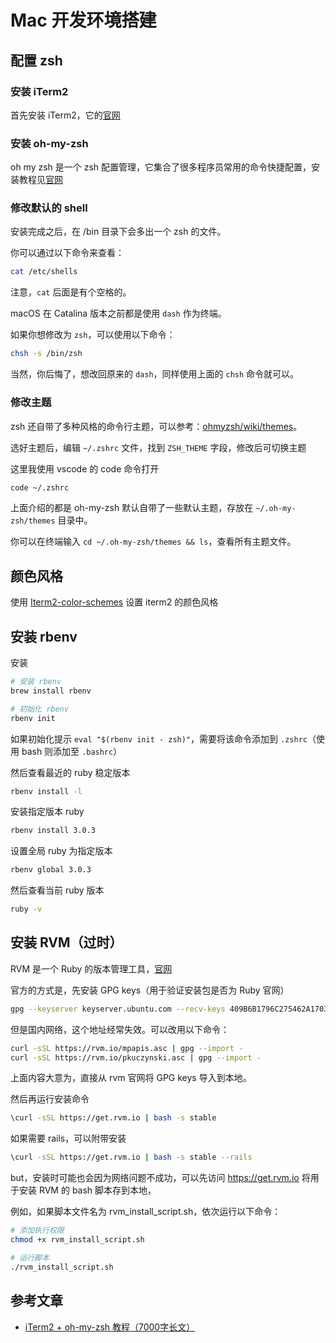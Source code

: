 # Mac 开发环境搭建

## 配置 zsh

### 安装 iTerm2

首先安装 iTerm2，它的[官网](https://iterm2.com/) 

### 安装 oh-my-zsh

oh my zsh 是一个 zsh 配置管理，它集合了很多程序员常用的命令快捷配置，安装教程见[官网](https://ohmyz.sh/)

### 修改默认的 shell

安装完成之后，在 /bin 目录下会多出一个 zsh 的文件。

你可以通过以下命令来查看：

```bash
cat /etc/shells
```

注意，`cat` 后面是有个空格的。

macOS 在 Catalina 版本之前都是使用 `dash` 作为终端。

如果你想修改为 `zsh`，可以使用以下命令：

```bash
chsh -s /bin/zsh
```

当然，你后悔了，想改回原来的 `dash`，同样使用上面的 `chsh` 命令就可以。

### 修改主题

zsh 还自带了多种风格的命令行主题，可以参考：[ohmyzsh/wiki/themes](https://github.com/ohmyzsh/ohmyzsh/wiki/themes)。

选好主题后，编辑 `~/.zshrc` 文件，找到 `ZSH_THEME` 字段，修改后可切换主题

这里我使用 vscode 的 code 命令打开

```bash
code ~/.zshrc
```

上面介绍的都是 oh-my-zsh 默认自带了一些默认主题，存放在 `~/.oh-my-zsh/themes` 目录中。

你可以在终端输入 `cd ~/.oh-my-zsh/themes && ls`，查看所有主题文件。

## 颜色风格

使用 [Iterm2-color-schemes](https://iterm2colorschemes.com/) 设置 iterm2 的颜色风格

## 安装 rbenv

安装

```bash
# 安装 rbenv
brew install rbenv

# 初始化 rbenv
rbenv init
```

如果初始化提示 `eval "$(rbenv init - zsh)"`，需要将该命令添加到 `.zshrc`（使用 bash 则添加至 `.bashrc`）

然后查看最近的 ruby 稳定版本

```bash
rbenv install -l
```

安装指定版本 ruby

```bash
rbenv install 3.0.3
```

设置全局 ruby 为指定版本

```bash
rbenv global 3.0.3
```

然后查看当前 ruby 版本

```bash
ruby -v
```


## 安装 RVM（过时）

RVM 是一个 Ruby 的版本管理工具，[官网](https://rvm.io/)

官方的方式是，先安装 GPG keys（用于验证安装包是否为 Ruby 官网）

```bash
gpg --keyserver keyserver.ubuntu.com --recv-keys 409B6B1796C275462A1703113804BB82D39DC0E3 7D2BAF1CF37B13E2069D6956105BD0E739499BDB
```

但是国内网络，这个地址经常失效。可以改用以下命令：

```bash
curl -sSL https://rvm.io/mpapis.asc | gpg --import -
curl -sSL https://rvm.io/pkuczynski.asc | gpg --import -
```

上面内容大意为，直接从 rvm 官网将 GPG keys 导入到本地。

然后再运行安装命令

```bash
\curl -sSL https://get.rvm.io | bash -s stable
```

如果需要 rails，可以附带安装

```bash
\curl -sSL https://get.rvm.io | bash -s stable --rails
```

but，安装时可能也会因为网络问题不成功，可以先访问 https://get.rvm.io 将用于安装 RVM 的 bash 脚本存到本地，

例如，如果脚本文件名为 rvm_install_script.sh，依次运行以下命令：

```bash
# 添加执行权限
chmod +x rvm_install_script.sh

# 运行脚本
./rvm_install_script.sh
```

## 参考文章

- [iTerm2 + oh-my-zsh 教程（7000字长文）](https://zhuanlan.zhihu.com/p/290737828)